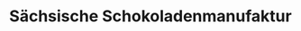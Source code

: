 ---
title: "Sächsische Schokoladenmanufaktur"
url: /heidenau/saechsische-schokoladenmanufaktur/
shop: Schokolade
---